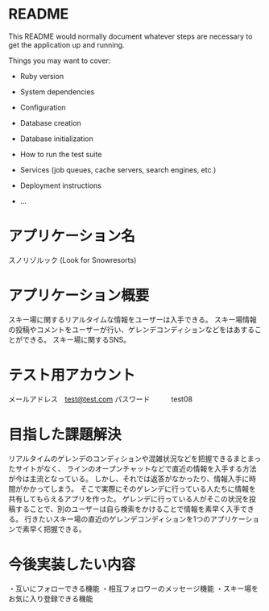 # README

This README would normally document whatever steps are necessary to get the
application up and running.

Things you may want to cover:

* Ruby version

* System dependencies

* Configuration

* Database creation

* Database initialization

* How to run the test suite

* Services (job queues, cache servers, search engines, etc.)

* Deployment instructions

* ...


# アプリケーション名
スノリゾルック (Look for Snowresorts)

# アプリケーション概要
スキー場に関するリアルタイムな情報をユーザーは入手できる。
スキー場情報の投稿やコメントをユーザーが行い、ゲレンデコンディションなどをはあすることができる。
スキー場に関するSNS。

# テスト用アカウント
メールアドレス　test@test.com
パスワード　　　test08

# 目指した課題解決
リアルタイムのゲレンデのコンディションや混雑状況などを把握できるまとまったサイトがなく、
ラインのオープンチャットなどで直近の情報を入手する方法が今は主流となっている。
しかし、それでは返答がなかったり、情報入手に時間がかかってしまう。
そこで実際にそのゲレンデに行っている人たちに情報を共有してもらえるアプリを作った。
ゲレンデに行っている人がそこの状況を投稿することで、別のユーザーは自ら検索をかけることで情報を素早く入手できる。
行きたいスキー場の直近のゲレンデコンディションを1つのアプリケーションで素早く把握できる。

# 今後実装したい内容
・互いにフォローできる機能
・相互フォロワーのメッセージ機能
・スキー場をお気に入り登録できる機能